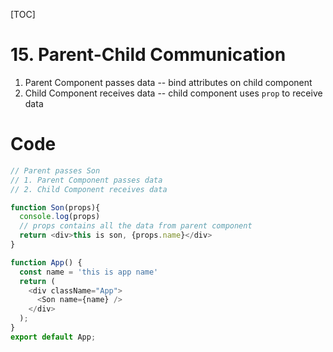 [TOC]

# 15. Parent-Child Communication
1. Parent Component passes data -- bind attributes on child component
2. Child Component receives data -- child component uses `prop` to receive data

# Code
```JavaScript
// Parent passes Son
// 1. Parent Component passes data
// 2. Child Component receives data

function Son(props){
  console.log(props)
  // props contains all the data from parent component
  return <div>this is son, {props.name}</div>
}

function App() {
  const name = 'this is app name'
  return (
    <div className="App">
      <Son name={name} />
    </div>
  );
}
export default App;
```
